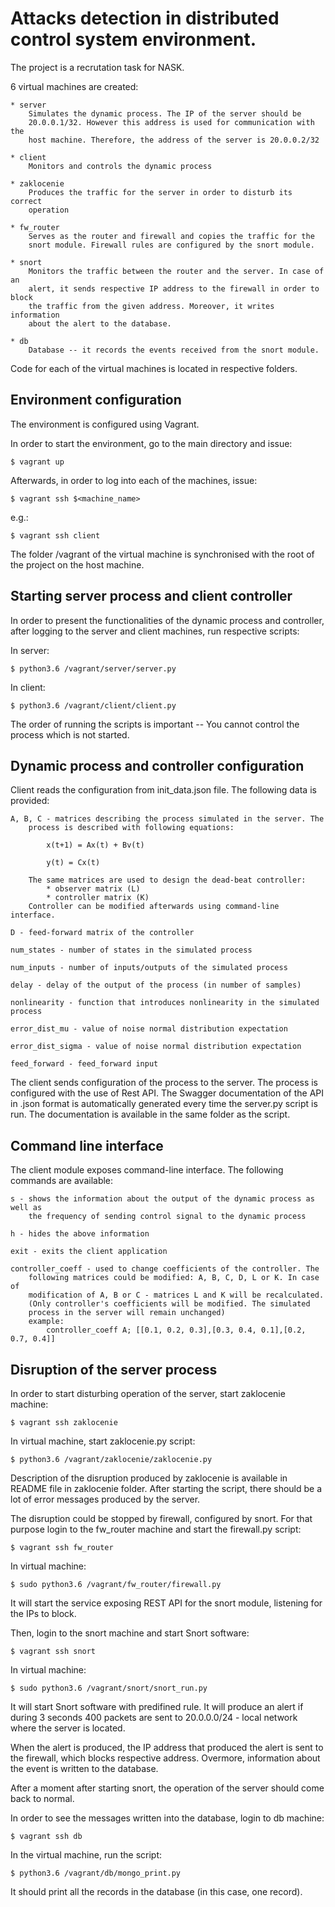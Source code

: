 # Attacks detection in distributed control system environment.

The project is a recrutation task for NASK.

6 virtual machines are created:

    * server 
        Simulates the dynamic process. The IP of the server should be
        20.0.0.1/32. However this address is used for communication with the
        host machine. Therefore, the address of the server is 20.0.0.2/32

    * client
        Monitors and controls the dynamic process

    * zaklocenie
        Produces the traffic for the server in order to disturb its correct
        operation

    * fw_router
        Serves as the router and firewall and copies the traffic for the
        snort module. Firewall rules are configured by the snort module.

    * snort
        Monitors the traffic between the router and the server. In case of an
        alert, it sends respective IP address to the firewall in order to block
        the traffic from the given address. Moreover, it writes information
        about the alert to the database.

    * db
        Database -- it records the events received from the snort module.

Code for each of the virtual machines is located in respective folders.

## Environment configuration

The environment is configured using Vagrant. 


In order to start the environment, go to the main directory and issue:

    $ vagrant up


Afterwards, in order to log into each of the machines, issue:

    $ vagrant ssh $<machine_name>

e.g.:

    $ vagrant ssh client


The folder /vagrant of the virtual machine is synchronised with the root of
the project on the host machine.
 

## Starting server process and client controller

In order to present the functionalities of the dynamic process and controller,
after logging to the server and client machines, run respective scripts:

In server:

    $ python3.6 /vagrant/server/server.py

In client:

    $ python3.6 /vagrant/client/client.py


The order of running the scripts is important -- You cannot control the process
which is not started.

## Dynamic process and controller configuration 

Client reads the configuration from init_data.json file. The following data
is provided:

    A, B, C - matrices describing the process simulated in the server. The
        process is described with following equations:
            
            x(t+1) = Ax(t) + Bv(t)

            y(t) = Cx(t)
        
        The same matrices are used to design the dead-beat controller:
            * observer matrix (L)
            * controller matrix (K)
        Controller can be modified afterwards using command-line interface.

    D - feed-forward matrix of the controller

    num_states - number of states in the simulated process

    num_inputs - number of inputs/outputs of the simulated process

    delay - delay of the output of the process (in number of samples)

    nonlinearity - function that introduces nonlinearity in the simulated process

    error_dist_mu - value of noise normal distribution expectation

    error_dist_sigma - value of noise normal distribution expectation

    feed_forward - feed_forward input
 

The client sends configuration of the process to the server. The
process is configured with the use of Rest API. The Swagger documentation
of the API in .json format is automatically generated every time the server.py
script is run. The documentation is available in the same folder as the script.

## Command line interface

The client module exposes command-line interface. The following commands are
available:

    s - shows the information about the output of the dynamic process as well as
        the frequency of sending control signal to the dynamic process

    h - hides the above information

    exit - exits the client application

    controller_coeff - used to change coefficients of the controller. The
        following matrices could be modified: A, B, C, D, L or K. In case of
        modification of A, B or C - matrices L and K will be recalculated.
        (Only controller's coefficients will be modified. The simulated
        process in the server will remain unchanged)
        example:  
            controller_coeff A; [[0.1, 0.2, 0.3],[0.3, 0.4, 0.1],[0.2, 0.7, 0.4]] 


## Disruption of the server process
 
In order to start disturbing operation of the server, start zaklocenie machine:

    $ vagrant ssh zaklocenie


In virtual machine, start zaklocenie.py script: 

    $ python3.6 /vagrant/zaklocenie/zaklocenie.py


Description of the disruption produced by zaklocenie is available in README
file in zaklocenie folder.
After starting the script, there should be a lot of error messages produced by
the server.


The disruption could be stopped by firewall, configured by snort.
For that purpose login to the fw_router machine and start the firewall.py
script:

    $ vagrant ssh fw_router 


In virtual machine:

    $ sudo python3.6 /vagrant/fw_router/firewall.py 


It will start the service exposing REST API for the snort module, listening for
the IPs to block.


Then, login to the snort machine and start Snort software:

    $ vagrant ssh snort 

In virtual machine:

    $ sudo python3.6 /vagrant/snort/snort_run.py 

It will start Snort software with predifined rule. It will produce an alert
if during 3 seconds 400 packets are sent to 20.0.0.0/24 - local network where
the server is located.

When the alert is produced, the IP address that produced the alert is sent to
the firewall, which blocks respective address. Overmore, information about
the event is written to the database.


After a moment after starting snort, the operation of the server should come
back to normal.


In order to see the messages written into the database, login to db machine: 

    $ vagrant ssh db


In the virtual machine, run the script:

    $ python3.6 /vagrant/db/mongo_print.py  
 

It should print all the records in the database (in this case, one record).








